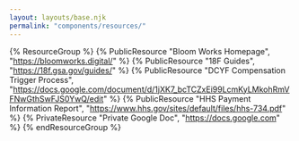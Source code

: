 ```yaml
---
layout: layouts/base.njk
permalink: "components/resources/"
---
```


{% ResourceGroup %}
  {% PublicResource "Bloom Works Homepage", "https://bloomworks.digital/" %}
  {% PublicResource "18F Guides", "https://18f.gsa.gov/guides/" %}
  {% PublicResource "DCYF Compensation Trigger Process", "https://docs.google.com/document/d/1jXK7_bcTCZxEi99LcmKyLMkohRmVFNwGthSwFJS0YwQ/edit" %}
  {% PublicResource "HHS Payment Information Report", "https://www.hhs.gov/sites/default/files/hhs-734.pdf" %}
  {% PrivateResource "Private Google Doc", "https://docs.google.com" %}
{% endResourceGroup %}
